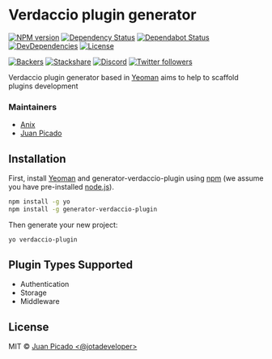 # Verdaccio plugin generator

[![NPM version][npm-image]][npm-url]
[![Dependency Status][daviddm-image]][daviddm-url]
[![Dependabot Status](https://api.dependabot.com/badges/status?host=github&repo=verdaccio/generator-verdaccio-plugin)](https://dependabot.com)
[![DevDependencies](https://david-dm.org/verdaccio/generator-verdaccio-plugin/master/dev-status.svg)](https://david-dm.org/verdaccio/generator-verdaccio-plugin/master?type=dev)
[![License](https://img.shields.io/github/license/verdaccio/generator-verdaccio-plugin)](./LICENSE)

[![Backers](https://opencollective.com/verdaccio/tiers/backer/badge.svg?label=Backer&color=brightgreen)](https://opencollective.com/verdaccio)
[![Stackshare](https://img.shields.io/badge/Follow%20on-StackShare-blue.svg?logo=stackshare&style=flat)](https://stackshare.io/verdaccio)
[![Discord](https://img.shields.io/discord/388674437219745793?logo=discord)](http://chat.verdaccio.org/)
[![Twitter followers](https://img.shields.io/twitter/follow/verdaccio_npm.svg?style=social&label=Follow)](https://twitter.com/verdaccio_npm)

Verdaccio plugin generator based in [Yeoman](http://yeoman.io) aims to help to scaffold plugins development

### Maintainers

* [Anix](https://github.com/anikethsaha)
* [Juan Picado](https://github.com/juanpicado)

## Installation

First, install [Yeoman](http://yeoman.io) and generator-verdaccio-plugin using [npm](https://www.npmjs.com/) (we assume you have pre-installed [node.js](https://nodejs.org/)).

```bash
npm install -g yo
npm install -g generator-verdaccio-plugin
```

Then generate your new project:

```bash
yo verdaccio-plugin
```

## Plugin Types Supported

- Authentication
- Storage
- Middleware


## License

MIT © [Juan Picado &lt;@jotadeveloper&gt;]()

[npm-image]: https://badge.fury.io/js/generator-verdaccio-plugin.svg
[npm-url]: https://npmjs.org/package/generator-verdaccio-plugin
[daviddm-image]: https://david-dm.org/verdaccio/generator-verdaccio-plugin.svg?theme=shields.io
[daviddm-url]: https://david-dm.org/verdaccio/generator-verdaccio-plugin